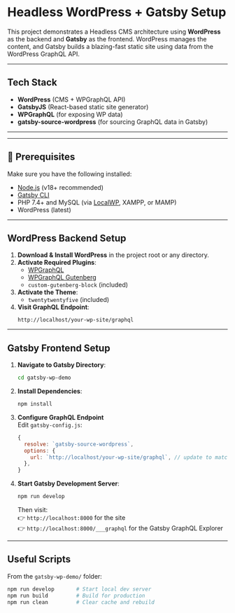 # Headless WordPress + Gatsby Setup

This project demonstrates a Headless CMS architecture using **WordPress** as the backend and **Gatsby** as the frontend. WordPress manages the content, and Gatsby builds a blazing-fast static site using data from the WordPress GraphQL API.

---

## Tech Stack

-   **WordPress** (CMS + WPGraphQL API)
-   **GatsbyJS** (React-based static site generator)
-   **WPGraphQL** (for exposing WP data)
-   **gatsby-source-wordpress** (for sourcing GraphQL data in Gatsby)

---

---

## 🔧 Prerequisites

Make sure you have the following installed:

-   [Node.js](https://nodejs.org/) (v18+ recommended)
-   [Gatsby CLI](https://www.gatsbyjs.com/docs/reference/gatsby-cli/)
-   PHP 7.4+ and MySQL (via [LocalWP](https://localwp.com/), XAMPP, or MAMP)
-   WordPress (latest)

---

## WordPress Backend Setup

1. **Download & Install WordPress** in the project root or any directory.
2. **Activate Required Plugins**:
    - [WPGraphQL](https://github.com/wp-graphql/wp-graphql)
    - [WPGraphQL Gutenberg](https://github.com/wp-graphql/wp-graphql-gutenberg)
    - `custom-gutenberg-block` (included)
3. **Activate the Theme**:
    - `twentytwentyfive` (included)
4. **Visit GraphQL Endpoint**:
    ```
    http://localhost/your-wp-site/graphql
    ```

---

## Gatsby Frontend Setup

1. **Navigate to Gatsby Directory**:

    ```bash
    cd gatsby-wp-demo
    ```

2. **Install Dependencies**:

    ```bash
    npm install
    ```

3. **Configure GraphQL Endpoint**  
   Edit `gatsby-config.js`:

    ```js
    {
      resolve: `gatsby-source-wordpress`,
      options: {
        url: `http://localhost/your-wp-site/graphql`, // update to match your WP install
      },
    }
    ```

4. **Start Gatsby Development Server**:

    ```bash
    npm run develop
    ```

    Then visit:  
    👉 `http://localhost:8000` for the site  
    👉 `http://localhost:8000/___graphql` for the Gatsby GraphQL Explorer

---

## Useful Scripts

From the `gatsby-wp-demo/` folder:

```bash
npm run develop       # Start local dev server
npm run build         # Build for production
npm run clean         # Clear cache and rebuild


```
